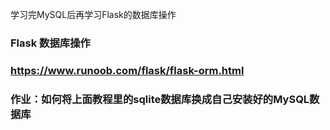 
学习完MySQL后再学习Flask的数据库操作

### Flask 数据库操作

### https://www.runoob.com/flask/flask-orm.html

### 作业：如何将上面教程里的sqlite数据库换成自己安装好的MySQL数据库
